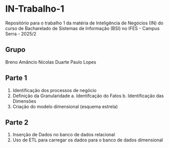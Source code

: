 # IN-Trabalho-1
Repositório para o trabalho 1 da matéria de Inteligência de Negócios (IN) do curso de Bacharelado de Sistemas de Informação (BSI) no IFES - Campus Serra - 2025/2

## Grupo
Breno Amâncio
Nicolas Duarte
Paulo Lopes

## Parte 1
1. Identificação dos processos de negócio
2. Definição da Granularidade
  a. Identifcação do Fatos
  b. Identificação das Dimensões
3. Criação do modelo dimensional (esquema estrela)

## Parte 2
1. Inserção de Dados no banco de dados relacional
2. Uso de ETL para carregar os dados para o banco de dados dimensional